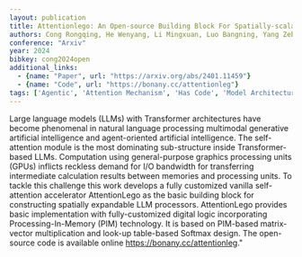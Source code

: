 ```yaml
---
layout: publication
title: Attentionlego: An Open-source Building Block For Spatially-scalable Large Language Model Accelerator With Processing-in-memory Technology
authors: Cong Rongqing, He Wenyang, Li Mingxuan, Luo Bangning, Yang Zebin, Yang Yuchao, Huang Ru, Yan Bonan
conference: "Arxiv"
year: 2024
bibkey: cong2024open
additional_links:
  - {name: "Paper", url: "https://arxiv.org/abs/2401.11459"}
  - {name: "Code", url: "https://bonany.cc/attentionleg"}
tags: ['Agentic', 'Attention Mechanism', 'Has Code', 'Model Architecture', 'Multimodal Models', 'Pretraining Methods', 'Transformer']
---
```

Large language models (LLMs) with Transformer architectures have become phenomenal in natural language processing multimodal generative artificial intelligence and agent-oriented artificial intelligence. The self-attention module is the most dominating sub-structure inside Transformer-based LLMs. Computation using general-purpose graphics processing units (GPUs) inflicts reckless demand for I/O bandwidth for transferring intermediate calculation results between memories and processing units. To tackle this challenge this work develops a fully customized vanilla self-attention accelerator AttentionLego as the basic building block for constructing spatially expandable LLM processors. AttentionLego provides basic implementation with fully-customized digital logic incorporating Processing-In-Memory (PIM) technology. It is based on PIM-based matrix-vector multiplication and look-up table-based Softmax design. The open-source code is available online https://bonany.cc/attentionleg."
